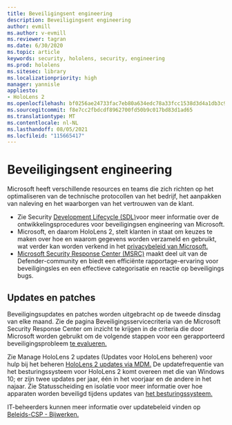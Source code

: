 ```yaml
---
title: Beveiligingsent engineering
description: Beveiligingsent engineering
author: evmill
ms.author: v-evmill
ms.reviewer: tagran
ms.date: 6/30/2020
ms.topic: article
keywords: security, hololens, security, engineering
ms.prod: hololens
ms.sitesec: library
ms.localizationpriority: high
manager: yannisle
appliesto:
- HoloLens 2
ms.openlocfilehash: bf0256ae24733fac7eb80a634edc78a33fcc1538d3d4a1db3c9b50fc01893c74
ms.sourcegitcommit: f8e7cc2fbdcdf8962700fd50b9c017bd83d1ad65
ms.translationtype: MT
ms.contentlocale: nl-NL
ms.lasthandoff: 08/05/2021
ms.locfileid: "115665417"
---
```

# <a name="security-engineering"></a>Beveiligingsent engineering

Microsoft heeft verschillende resources en teams die zich richten op het optimaliseren van de technische protocollen van het bedrijf, het aanpakken van naleving en het waarborgen van het vertrouwen van de klant. 

  * Zie Security [Development Lifecycle (SDL)](https://www.microsoft.com/securityengineering/sdl)voor meer informatie over de ontwikkelingsprocedures voor beveiligingsen engineering van Microsoft.
  * Microsoft, en daarom HoloLens 2, stelt klanten in staat om keuzes te maken over hoe en waarom gegevens worden verzameld en gebruikt, wat verder kan worden verkend in het [privacybeleid van Microsoft.](https://privacy.microsoft.com/) 
  * [Microsoft Security Response Center (MSRC)](https://www.microsoft.com/msrc) maakt deel uit van de Defender-community en biedt een efficiënte rapportage-ervaring voor beveiligingsles en een effectieve categorisatie en reactie op beveiligings bugs. 

## <a name="updates-and-patches"></a>Updates en patches

Beveiligingsupdates en patches worden uitgebracht op de tweede dinsdag van elke maand. Zie de pagina Beveiligingsservicecriteria van de Microsoft Security Response Center om inzicht te krijgen in de criteria die door Microsoft worden gebruikt om de volgende stappen voor een gerapporteerd beveiligingsprobleem [te evalueren.](https://www.microsoft.com/msrc/windows-security-servicing-criteria) 

Zie Manage HoloLens 2 updates (Updates voor HoloLens beheren) voor hulp bij het beheren [HoloLens 2 updates via MDM.](hololens-updates.md) De updatefrequentie van het besturingssysteem voor HoloLens 2 komt overeen met die van Windows 10; er zijn twee updates per jaar, één in het voorjaar en de andere in het najaar. Zie Statusscheiding en isolatie voor meer informatie over hoe apparaten worden beveiligd tijdens updates van [het besturingssysteem.](security-state-separation-isolation.md) 

IT-beheerders kunnen meer informatie over updatebeleid vinden op [Beleids-CSP - Bijwerken.](/windows/client-management/mdm/policy-csp-update) 
